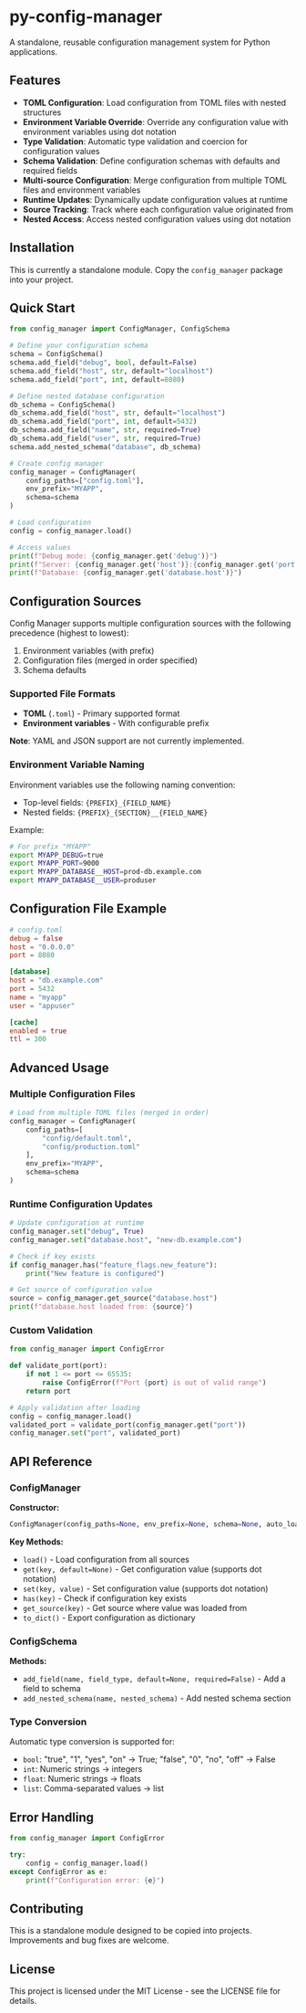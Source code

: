 # py-config-manager

A standalone, reusable configuration management system for Python applications.

## Features

- **TOML Configuration**: Load configuration from TOML files with nested structures
- **Environment Variable Override**: Override any configuration value with environment variables using dot notation
- **Type Validation**: Automatic type validation and coercion for configuration values
- **Schema Validation**: Define configuration schemas with defaults and required fields
- **Multi-source Configuration**: Merge configuration from multiple TOML files and environment variables
- **Runtime Updates**: Dynamically update configuration values at runtime
- **Source Tracking**: Track where each configuration value originated from
- **Nested Access**: Access nested configuration values using dot notation

## Installation

This is currently a standalone module. Copy the `config_manager` package into your project.

## Quick Start

```python
from config_manager import ConfigManager, ConfigSchema

# Define your configuration schema
schema = ConfigSchema()
schema.add_field("debug", bool, default=False)
schema.add_field("host", str, default="localhost")
schema.add_field("port", int, default=8080)

# Define nested database configuration
db_schema = ConfigSchema()
db_schema.add_field("host", str, default="localhost")
db_schema.add_field("port", int, default=5432)
db_schema.add_field("name", str, required=True)
db_schema.add_field("user", str, required=True)
schema.add_nested_schema("database", db_schema)

# Create config manager
config_manager = ConfigManager(
    config_paths=["config.toml"],
    env_prefix="MYAPP",
    schema=schema
)

# Load configuration
config = config_manager.load()

# Access values
print(f"Debug mode: {config_manager.get('debug')}")
print(f"Server: {config_manager.get('host')}:{config_manager.get('port')}")
print(f"Database: {config_manager.get('database.host')}")
```

## Configuration Sources

Config Manager supports multiple configuration sources with the following precedence (highest to lowest):

1. Environment variables (with prefix)
2. Configuration files (merged in order specified)
3. Schema defaults

### Supported File Formats

- **TOML** (`.toml`) - Primary supported format
- **Environment variables** - With configurable prefix

**Note**: YAML and JSON support are not currently implemented.

### Environment Variable Naming

Environment variables use the following naming convention:
- Top-level fields: `{PREFIX}_{FIELD_NAME}`
- Nested fields: `{PREFIX}_{SECTION}__{FIELD_NAME}`

Example:
```bash
# For prefix "MYAPP"
export MYAPP_DEBUG=true
export MYAPP_PORT=9000
export MYAPP_DATABASE__HOST=prod-db.example.com
export MYAPP_DATABASE__USER=produser
```

## Configuration File Example

```toml
# config.toml
debug = false
host = "0.0.0.0"
port = 8080

[database]
host = "db.example.com"
port = 5432
name = "myapp"
user = "appuser"

[cache]
enabled = true
ttl = 300
```

## Advanced Usage

### Multiple Configuration Files

```python
# Load from multiple TOML files (merged in order)
config_manager = ConfigManager(
    config_paths=[
        "config/default.toml",
        "config/production.toml"
    ],
    env_prefix="MYAPP",
    schema=schema
)
```

### Runtime Configuration Updates

```python
# Update configuration at runtime
config_manager.set("debug", True)
config_manager.set("database.host", "new-db.example.com")

# Check if key exists
if config_manager.has("feature_flags.new_feature"):
    print("New feature is configured")

# Get source of configuration value
source = config_manager.get_source("database.host")
print(f"database.host loaded from: {source}")
```

### Custom Validation

```python
from config_manager import ConfigError

def validate_port(port):
    if not 1 <= port <= 65535:
        raise ConfigError(f"Port {port} is out of valid range")
    return port

# Apply validation after loading
config = config_manager.load()
validated_port = validate_port(config_manager.get("port"))
config_manager.set("port", validated_port)
```

## API Reference

### ConfigManager

**Constructor:**
```python
ConfigManager(config_paths=None, env_prefix=None, schema=None, auto_load=True)
```

**Key Methods:**
- `load()` - Load configuration from all sources
- `get(key, default=None)` - Get configuration value (supports dot notation)
- `set(key, value)` - Set configuration value (supports dot notation)
- `has(key)` - Check if configuration key exists
- `get_source(key)` - Get source where value was loaded from
- `to_dict()` - Export configuration as dictionary

### ConfigSchema

**Methods:**
- `add_field(name, field_type, default=None, required=False)` - Add a field to schema
- `add_nested_schema(name, nested_schema)` - Add nested schema section

### Type Conversion

Automatic type conversion is supported for:
- `bool`: "true", "1", "yes", "on" → True; "false", "0", "no", "off" → False
- `int`: Numeric strings → integers
- `float`: Numeric strings → floats  
- `list`: Comma-separated values → list

## Error Handling

```python
from config_manager import ConfigError

try:
    config = config_manager.load()
except ConfigError as e:
    print(f"Configuration error: {e}")
```

## Contributing

This is a standalone module designed to be copied into projects. Improvements and bug fixes are welcome.

## License

This project is licensed under the MIT License - see the LICENSE file for details.